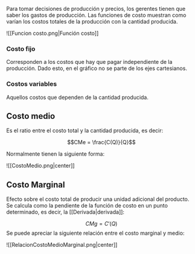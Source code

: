 
Para tomar decisiones de producción y precios, los gerentes tienen que saber los gastos de producción. Las funciones de costo muestran como varían los costos totales de la producción con la cantidad producida. 

![[Funcion costo.png|Función costo]]

### Costo fijo 

Corresponden a los costos que hay que pagar independiente de la producción. Dado esto, en el gráfico no se parte de los ejes cartesianos. 

### Costos variables 

Aquellos costos que dependen de la cantidad producida. 

## Costo medio 

Es el ratio entre el costo total y la cantidad producida, es decir: 

$$CMe = \frac{C(Q)}{Q}$$

Normalmente tienen la siguiente forma: 

![[CostoMedio.png|center]]

## Costo Marginal 

Efecto sobre el costo total de producir una unidad adicional del producto. Se calcula como la pendiente de la función de costo en un punto determinado, es decir, la [[Derivada|derivada]]: 

$$CMg = C'(Q)$$ 
Se puede apreciar la siguiente relación entre el costo marginal y medio: 

![[RelacionCostoMedioMarginal.png|center]]

